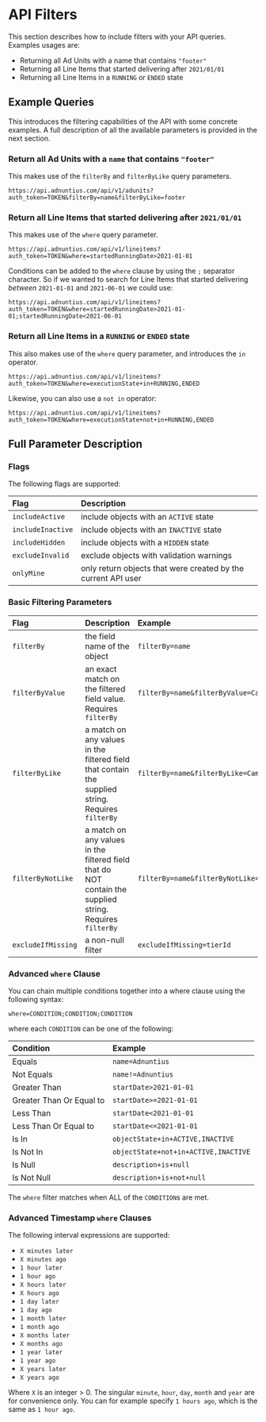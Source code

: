 # API Filters

This section describes how to include filters with your API queries. Examples usages are:

* Returning all Ad Units with a name that contains `"footer"`
* Returning all Line Items that started delivering after `2021/01/01`
* Returning all Line Items in a `RUNNING` or `ENDED` state

## Example Queries

This introduces the filtering capabilities of the API with some concrete examples. A full description of all the available parameters is provided in the next section.

### Return all Ad Units with a `name` that contains `"footer"`

This makes use of the `filterBy` and `filterByLike` query parameters.

```text
https://api.adnuntius.com/api/v1/adunits?auth_token=TOKEN&filterBy=name&filterByLike=footer
```

### Return all Line Items that started delivering after `2021/01/01`

This makes use of the `where` query parameter.

```text
https://api.adnuntius.com/api/v1/lineitems?auth_token=TOKEN&where=startedRunningDate>2021-01-01
```

Conditions can be added to the `where` clause by using the `;` separator character. So if we wanted to search for Line Items that started delivering _between_ `2021-01-01` and `2021-06-01` we could use:

```text
https://api.adnuntius.com/api/v1/lineitems?auth_token=TOKEN&where=startedRunningDate>2021-01-01;startedRunningDate<2021-06-01
```

### Return all Line Items in a `RUNNING` or `ENDED` state

This also makes use of the `where` query parameter, and introduces the `in` operator.

```text
https://api.adnuntius.com/api/v1/lineitems?auth_token=TOKEN&where=executionState+in+RUNNING,ENDED
```

Likewise, you can also use a `not in` operator:

```text
https://api.adnuntius.com/api/v1/lineitems?auth_token=TOKEN&where=executionState+not+in+RUNNING,ENDED
```

## Full Parameter Description

### Flags

The following flags are supported:

| Flag | Description |
| :--- | :--- |
| `includeActive` | include objects with an `ACTIVE` state |
| `includeInactive` | include objects with an `INACTIVE` state |
| `includeHidden` | include objects with a `HIDDEN` state |
| `excludeInvalid` | exclude objects with validation warnings |
| `onlyMine` | only return objects that were created by the current API user |

### Basic Filtering Parameters

| Flag | Description | Example |
| :--- | :--- | :--- |
| `filterBy` | the field name of the object | `filterBy=name` |
| `filterByValue` | an exact match on the filtered field value. Requires `filterBy` | `filterBy=name&filterByValue=Campaign` |
| `filterByLike` | a match on any values in the filtered field that contain the supplied string. Requires `filterBy` | `filterBy=name&filterByLike=Camp` |
| `filterByNotLike` | a match on any values in the filtered field that do NOT contain the supplied string. Requires `filterBy` | `filterBy=name&filterByNotLike=Camp` |
| `excludeIfMissing` | a non-null filter | `excludeIfMissing=tierId` |

### Advanced `where` Clause

You can chain multiple conditions together into a where clause using the following syntax:

```text
where=CONDITION;CONDITION;CONDITION
```

where each `CONDITION` can be one of the following:

| Condition | Example |
| :--- | :--- |
| Equals | `name=Adnuntius` |
| Not Equals | `name!=Adnuntius` |
| Greater Than | `startDate>2021-01-01` |
| Greater Than Or Equal to | `startDate>=2021-01-01` |
| Less Than | `startDate<2021-01-01` |
| Less Than Or Equal to | `startDate<=2021-01-01` |
| Is In | `objectState+in+ACTIVE,INACTIVE` |
| Is Not In | `objectState+not+in+ACTIVE,INACTIVE` |
| Is Null | `description+is+null` |
| Is Not Null | `description+is+not+null` |

The `where` filter matches when ALL of the `CONDITION`s are met.

### Advanced Timestamp `where` Clauses

The following interval expressions are supported:

* `X minutes later`
* `X minutes ago`
* `1 hour later`
* `1 hour ago`
* `X hours later`
* `X hours ago`
* `1 day later`
* `1 day ago`
* `1 month later`
* `1 month ago`
* `X months later`
* `X months ago`
* `1 year later`
* `1 year ago`
* `X years later`
* `X years ago`

Where `X` is an integer > 0.   The singular `minute`, `hour`, `day`, `month` and `year` are for convenience only.  You can for example specify `1 hours ago`, which is the same as `1 hour ago`. 

